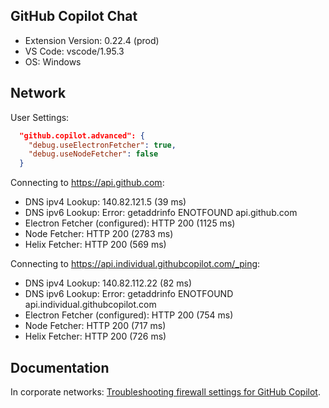 ## GitHub Copilot Chat

- Extension Version: 0.22.4 (prod)
- VS Code: vscode/1.95.3
- OS: Windows

## Network

User Settings:
```json
  "github.copilot.advanced": {
    "debug.useElectronFetcher": true,
    "debug.useNodeFetcher": false
  }
```

Connecting to https://api.github.com:
- DNS ipv4 Lookup: 140.82.121.5 (39 ms)
- DNS ipv6 Lookup: Error: getaddrinfo ENOTFOUND api.github.com
- Electron Fetcher (configured): HTTP 200 (1125 ms)
- Node Fetcher: HTTP 200 (2783 ms)
- Helix Fetcher: HTTP 200 (569 ms)

Connecting to https://api.individual.githubcopilot.com/_ping:
- DNS ipv4 Lookup: 140.82.112.22 (82 ms)
- DNS ipv6 Lookup: Error: getaddrinfo ENOTFOUND api.individual.githubcopilot.com
- Electron Fetcher (configured): HTTP 200 (754 ms)
- Node Fetcher: HTTP 200 (717 ms)
- Helix Fetcher: HTTP 200 (726 ms)

## Documentation

In corporate networks: [Troubleshooting firewall settings for GitHub Copilot](https://docs.github.com/en/copilot/troubleshooting-github-copilot/troubleshooting-firewall-settings-for-github-copilot).